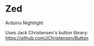 # Zed
Arduino Nightlight

Uses Jack Christensen's button library: https://github.com/JChristensen/Button
